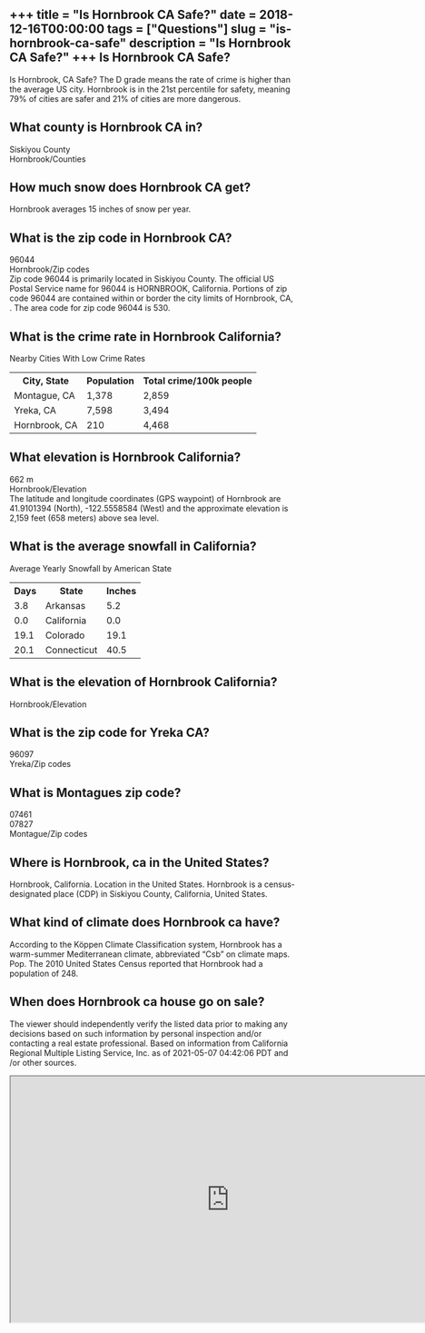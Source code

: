 +++
title = "Is Hornbrook CA Safe?"
date = 2018-12-16T00:00:00
tags = ["Questions"]
slug = "is-hornbrook-ca-safe"
description = "Is Hornbrook CA Safe?"
+++
Is Hornbrook CA Safe?
---------------------

Is Hornbrook, CA Safe? The D grade means the rate of crime is higher than the average US city. Hornbrook is in the 21st percentile for safety, meaning 79% of cities are safer and 21% of cities are more dangerous.

What county is Hornbrook CA in?
-------------------------------

Siskiyou County  
Hornbrook/Counties

How much snow does Hornbrook CA get?
------------------------------------

Hornbrook averages 15 inches of snow per year.

What is the zip code in Hornbrook CA?
-------------------------------------

96044  
Hornbrook/Zip codes  
Zip code 96044 is primarily located in Siskiyou County. The official US Postal Service name for 96044 is HORNBROOK, California. Portions of zip code 96044 are contained within or border the city limits of Hornbrook, CA, . The area code for zip code 96044 is 530.

What is the crime rate in Hornbrook California?
-----------------------------------------------

Nearby Cities With Low Crime Rates

<table><tr><th>City, State</th><th>Population</th><th>Total crime/100k people</th></tr><tr><td>Montague, CA</td><td>1,378</td><td>2,859</td></tr><tr><td>Yreka, CA</td><td>7,598</td><td>3,494</td></tr><tr><td>Hornbrook, CA</td><td>210</td><td>4,468</td></tr></table>

What elevation is Hornbrook California?
---------------------------------------

662 m  
Hornbrook/Elevation  
The latitude and longitude coordinates (GPS waypoint) of Hornbrook are 41.9101394 (North), -122.5558584 (West) and the approximate elevation is 2,159 feet (658 meters) above sea level.

What is the average snowfall in California?
-------------------------------------------

Average Yearly Snowfall by American State

<table><tr><th>Days</th><th>State</th><th>Inches</th></tr><tr><td>3.8</td><td>Arkansas</td><td>5.2</td></tr><tr><td>0.0</td><td>California</td><td>0.0</td></tr><tr><td>19.1</td><td>Colorado</td><td>19.1</td></tr><tr><td>20.1</td><td>Connecticut</td><td>40.5</td></tr></table>

What is the elevation of Hornbrook California?
----------------------------------------------

Hornbrook/Elevation

What is the zip code for Yreka CA?
----------------------------------

96097  
Yreka/Zip codes

What is Montagues zip code?
---------------------------

 07461  
07827  
Montague/Zip codes

Where is Hornbrook, ca in the United States?
--------------------------------------------

Hornbrook, California. Location in the United States. Hornbrook is a census-designated place (CDP) in Siskiyou County, California, United States.

What kind of climate does Hornbrook ca have?
--------------------------------------------

According to the Köppen Climate Classification system, Hornbrook has a warm-summer Mediterranean climate, abbreviated “Csb” on climate maps. Pop. The 2010 United States Census reported that Hornbrook had a population of 248.

When does Hornbrook ca house go on sale?
----------------------------------------

The viewer should independently verify the listed data prior to making any decisions based on such information by personal inspection and/or contacting a real estate professional. Based on information from California Regional Multiple Listing Service, Inc. as of 2021-05-07 04:42:06 PDT and /or other sources.

<iframe allow="accelerometer; autoplay; clipboard-write; encrypted-media; gyroscope; picture-in-picture" allowfullscreen="" class="__youtube_prefs__  epyt-is-override  no-lazyload" data-no-lazy="1" data-origheight="433" data-origwidth="770" data-skipgform_ajax_framebjll="" height="433" id="_ytid_11021" loading="lazy" src="https://www.youtube.com/embed/55crPzEwSic?enablejsapi=1&autoplay=0&cc_load_policy=0&cc_lang_pref=&iv_load_policy=1&loop=0&modestbranding=0&rel=1&fs=1&playsinline=0&autohide=2&theme=dark&color=red&controls=1&" title="YouTube player" width="770"></iframe>